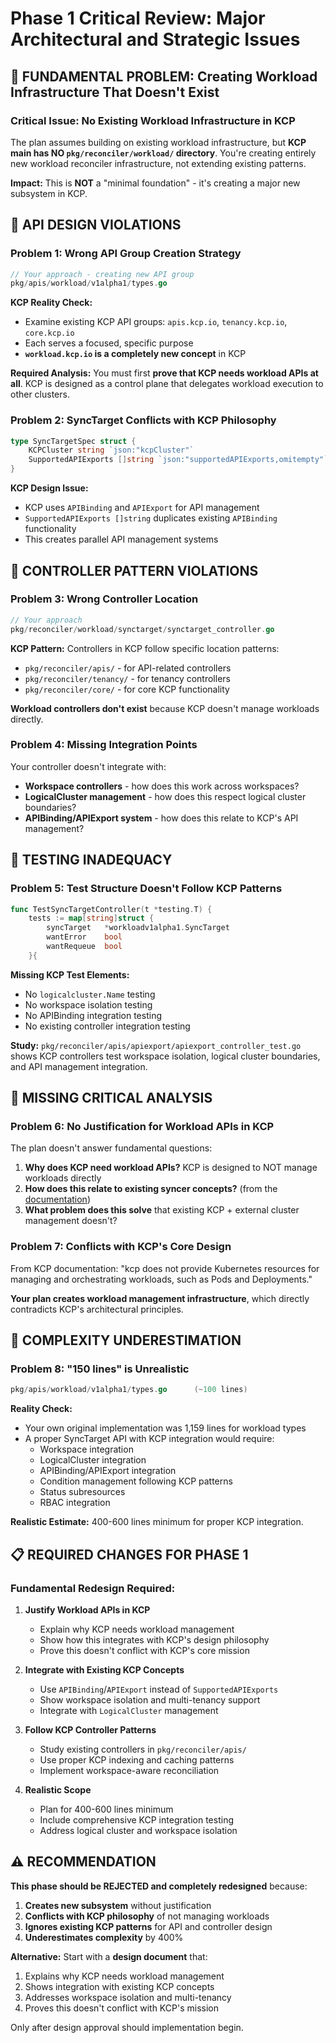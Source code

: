 # Phase 1 Critical Review: Major Architectural and Strategic Issues

## 🚨 **FUNDAMENTAL PROBLEM: Creating Workload Infrastructure That Doesn't Exist**

### **Critical Issue: No Existing Workload Infrastructure in KCP**
The plan assumes building on existing workload infrastructure, but **KCP main has NO `pkg/reconciler/workload/` directory**. You're creating entirely new workload reconciler infrastructure, not extending existing patterns.

**Impact:** This is **NOT** a "minimal foundation" - it's creating a major new subsystem in KCP.

## 🚨 **API DESIGN VIOLATIONS**

### **Problem 1: Wrong API Group Creation Strategy**
```go
// Your approach - creating new API group
pkg/apis/workload/v1alpha1/types.go
```

**KCP Reality Check:** 
- Examine existing KCP API groups: `apis.kcp.io`, `tenancy.kcp.io`, `core.kcp.io`
- Each serves a focused, specific purpose
- **`workload.kcp.io` is a completely new concept** in KCP

**Required Analysis:** You must first **prove that KCP needs workload APIs at all**. KCP is designed as a control plane that delegates workload execution to other clusters.

### **Problem 2: SyncTarget Conflicts with KCP Philosophy**
```go
type SyncTargetSpec struct {
    KCPCluster string `json:"kcpCluster"`
    SupportedAPIExports []string `json:"supportedAPIExports,omitempty"`
}
```

**KCP Design Issue:** 
- KCP uses `APIBinding` and `APIExport` for API management
- `SupportedAPIExports []string` duplicates existing `APIBinding` functionality
- This creates parallel API management systems

## 🚨 **CONTROLLER PATTERN VIOLATIONS**

### **Problem 3: Wrong Controller Location**
```go
// Your approach
pkg/reconciler/workload/synctarget/synctarget_controller.go
```

**KCP Pattern:** Controllers in KCP follow specific location patterns:
- `pkg/reconciler/apis/` - for API-related controllers
- `pkg/reconciler/tenancy/` - for tenancy controllers
- `pkg/reconciler/core/` - for core KCP functionality

**Workload controllers don't exist** because KCP doesn't manage workloads directly.

### **Problem 4: Missing Integration Points**
Your controller doesn't integrate with:
- **Workspace controllers** - how does this work across workspaces?
- **LogicalCluster management** - how does this respect logical cluster boundaries?
- **APIBinding/APIExport system** - how does this relate to KCP's API management?

## 🚨 **TESTING INADEQUACY**

### **Problem 5: Test Structure Doesn't Follow KCP Patterns**
```go
func TestSyncTargetController(t *testing.T) {
    tests := map[string]struct {
        syncTarget   *workloadv1alpha1.SyncTarget
        wantError    bool
        wantRequeue  bool
    }{
```

**Missing KCP Test Elements:**
- No `logicalcluster.Name` testing
- No workspace isolation testing  
- No APIBinding integration testing
- No existing controller integration testing

**Study:** `pkg/reconciler/apis/apiexport/apiexport_controller_test.go` shows KCP controllers test workspace isolation, logical cluster boundaries, and API management integration.

## 🚨 **MISSING CRITICAL ANALYSIS**

### **Problem 6: No Justification for Workload APIs in KCP**
The plan doesn't answer fundamental questions:
1. **Why does KCP need workload APIs?** KCP is designed to NOT manage workloads directly
2. **How does this relate to existing syncer concepts?** (from the [documentation](https://github.com/kcp-dev/kcp/blob/main/docs/content/contributing/guides/replicate-new-resource.md))
3. **What problem does this solve** that existing KCP + external cluster management doesn't?

### **Problem 7: Conflicts with KCP's Core Design**
From KCP documentation: "kcp does not provide Kubernetes resources for managing and orchestrating workloads, such as Pods and Deployments."

**Your plan creates workload management infrastructure**, which directly contradicts KCP's architectural principles.

## 🚨 **COMPLEXITY UNDERESTIMATION**

### **Problem 8: "150 lines" is Unrealistic**
```go
pkg/apis/workload/v1alpha1/types.go      (~100 lines)
```

**Reality Check:** 
- Your own original implementation was 1,159 lines for workload types
- A proper SyncTarget API with KCP integration would require:
  - Workspace integration
  - LogicalCluster integration  
  - APIBinding/APIExport integration
  - Condition management following KCP patterns
  - Status subresources
  - RBAC integration

**Realistic Estimate:** 400-600 lines minimum for proper KCP integration.

## 📋 **REQUIRED CHANGES FOR PHASE 1**

### **Fundamental Redesign Required:**

1. **Justify Workload APIs in KCP**
   - Explain why KCP needs workload management
   - Show how this integrates with KCP's design philosophy
   - Prove this doesn't conflict with KCP's core mission

2. **Integrate with Existing KCP Concepts**
   - Use `APIBinding`/`APIExport` instead of `SupportedAPIExports`
   - Show workspace isolation and multi-tenancy support
   - Integrate with `LogicalCluster` management

3. **Follow KCP Controller Patterns**
   - Study existing controllers in `pkg/reconciler/apis/`
   - Use proper KCP indexing and caching patterns
   - Implement workspace-aware reconciliation

4. **Realistic Scope**
   - Plan for 400-600 lines minimum
   - Include comprehensive KCP integration testing
   - Address logical cluster and workspace isolation

## ⚠️ **RECOMMENDATION**

**This phase should be REJECTED and completely redesigned** because:

1. **Creates new subsystem** without justification
2. **Conflicts with KCP philosophy** of not managing workloads
3. **Ignores existing KCP patterns** for API and controller design
4. **Underestimates complexity** by 400%

**Alternative:** Start with a **design document** that:
1. Explains why KCP needs workload management
2. Shows integration with existing KCP concepts
3. Addresses workspace isolation and multi-tenancy
4. Proves this doesn't conflict with KCP's mission

Only after design approval should implementation begin.